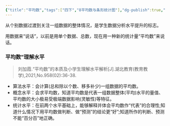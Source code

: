```yaml
---
{"title":"平均数","tags":["四下","8平均数与条形统计图"],"dg-publish":true,"permalink":"/5 课时设计/4b 平均数/","dgPassFrontmatter":true,"noteIcon":""}
---
```



从个别数据过渡到关注一组数据的整体情况，是学生数据分析水平提升的标志。  

用数据来“说话”，以前是用单个数据、总数，现在用一种新的统计量“平均数”来说话。

### 平均数”理解水平

> 刘加霞.“平均数”的本质及小学生理解水平解析[J].湖北教育(教育教学),2021,No.958(02):36-38.

- 算法水平：会计算(总和除以个数、移多补少)一组数据的平均数。
- 概念水平：会求平均数，知道平均数是代表一组数据整体(平均)水平的量值、平均数的大小极易受极端数据影响(灵敏性)等特征。
- 统计水平：在前两个水平基础上，能够解释并体会平均数作“代表”的合理性;知道什么情况下用平均数做判断、做“预测”的结论更“好”;知道所作的判断、预测不能“百分百”地正确。